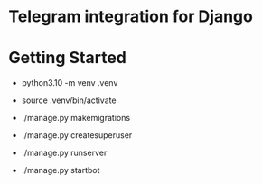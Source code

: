 # Telegram integration for Django

# Getting Started

- python3.10 -m venv .venv
- source .venv/bin/activate


- ./manage.py makemigrations
- ./manage.py createsuperuser
- ./manage.py runserver


- ./manage.py startbot
